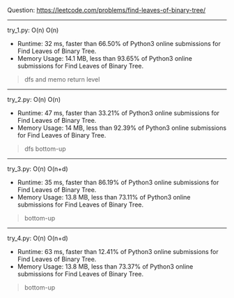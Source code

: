 Question: https://leetcode.com/problems/find-leaves-of-binary-tree/

---

try_1.py: O(n) O(n)

* Runtime: 32 ms, faster than 66.50% of Python3 online submissions for Find Leaves of Binary Tree.
* Memory Usage: 14.1 MB, less than 93.65% of Python3 online submissions for Find Leaves of Binary Tree.

> dfs and memo return level

---

try_2.py: O(n) O(n)

* Runtime: 47 ms, faster than 33.21% of Python3 online submissions for Find Leaves of Binary Tree.
* Memory Usage: 14 MB, less than 92.39% of Python3 online submissions for Find Leaves of Binary Tree.

> dfs bottom-up

---

try_3.py: O(n) O(n+d)

* Runtime: 35 ms, faster than 86.19% of Python3 online submissions for Find Leaves of Binary Tree.
* Memory Usage: 13.8 MB, less than 73.11% of Python3 online submissions for Find Leaves of Binary Tree.

> bottom-up

---

try_4.py: O(n) O(n+d)

* Runtime: 63 ms, faster than 12.41% of Python3 online submissions for Find Leaves of Binary Tree.
* Memory Usage: 13.8 MB, less than 73.37% of Python3 online submissions for Find Leaves of Binary Tree.

> bottom-up
